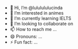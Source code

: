 - 👋 Hi, I’m @lululululucinda
- 👀 I’m interested in animes
- 🌱 I’m currently learning IELTS
- 💞️ I’m looking to collaborate on 
- 📫 How to reach me ...
- 😄 Pronouns: ...
- ⚡ Fun fact: ...

<!---
lululululucinda/lululululucinda is a ✨ special ✨ repository because its `README.md` (this file) appears on your GitHub profile.
You can click the Preview link to take a look at your changes.
--->

